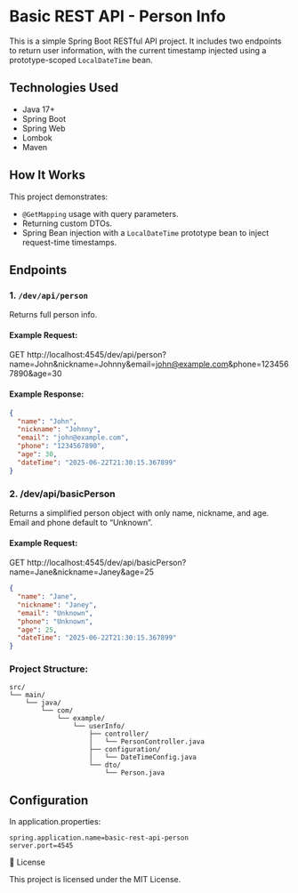 # Basic REST API - Person Info

This is a simple Spring Boot RESTful API project. It includes two endpoints to return user information, with the current timestamp injected using a prototype-scoped `LocalDateTime` bean.

## Technologies Used
- Java 17+
- Spring Boot
- Spring Web
- Lombok
- Maven

## How It Works

This project demonstrates:
- `@GetMapping` usage with query parameters.
- Returning custom DTOs.
- Spring Bean injection with a `LocalDateTime` prototype bean to inject request-time timestamps.

## Endpoints

### 1. `/dev/api/person`

Returns full person info.

#### Example Request:

GET http://localhost:4545/dev/api/person?name=John&nickname=Johnny&email=john@example.com&phone=1234567890&age=30


#### Example Response:
``` json
{
  "name": "John",
  "nickname": "Johnny",
  "email": "john@example.com",
  "phone": "1234567890",
  "age": 30,
  "dateTime": "2025-06-22T21:30:15.367899"
}
``` 


### 2. /dev/api/basicPerson

Returns a simplified person object with only name, nickname, and age. Email and phone default to “Unknown”.

#### Example Request:

GET http://localhost:4545/dev/api/basicPerson?name=Jane&nickname=Janey&age=25

```json
{
  "name": "Jane",
  "nickname": "Janey",
  "email": "Unknown",
  "phone": "Unknown",
  "age": 25,
  "dateTime": "2025-06-22T21:30:15.367899"
}
``` 

### Project Structure:
```
src/
└── main/
    └── java/
        └── com/
            └── example/
                └── userInfo/
                    ├── controller/
                    │   └── PersonController.java
                    ├── configuration/
                    │   └── DateTimeConfig.java
                    └── dto/
                        └── Person.java
```

 ## Configuration

In application.properties:

```properties
spring.application.name=basic-rest-api-person
server.port=4545
```

📝 License

This project is licensed under the MIT License.

